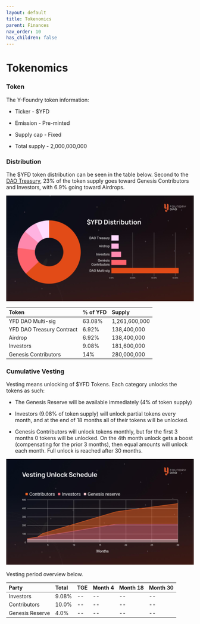 ```yaml
---
layout: default
title: Tokenomics
parent: Finances
nav_order: 10
has_children: false
---
```


Tokenomics
==========

### Token

The Y-Foundry token information:

-   Ticker - $YFD

-   Emission - Pre-minted

-   Supply cap - Fixed

-   Total supply - 2,000,000,000

### Distribution

The $YFD token distribution can be seen in the table below. Second to the [DAO Treasury](/project/finances/dao-treasury/), 23% of the token supply goes toward Genesis Contributors and Investors, with 6.9% going toward Airdrops.

![](/assets/images/chart/yfd-distribution.png)


| Token        | % of YFD          | Supply |
|:-------------|:------------------|:------|
| YFD DAO Multi-sig | 63.08%   |  1,261,600,000   |
| YFD DAO Treasury Contract | 6.92%   |  138,400,000   |
| Airdrop | 6.92%   |  138,400,000   |
| Investors  |   9.08% | 181,600,000 | 
| Genesis Contributors       |   14% | 280,000,000 |


### Cumulative Vesting

Vesting means unlocking of $YFD Tokens. Each category unlocks the tokens as such:

-   The Genesis Reserve will be available immediately (4% of token supply)

-   Investors (9.08% of token supply) will unlock partial tokens every month, and at the end of 18 months all of their tokens will be unlocked.

-   Genesis Contributors will unlock tokens monthly, but for the first 3 months 0 tokens will be unlocked. On the 4th month unlock gets a boost (compensating for the prior 3 months), then equal amounts will unlock each month. Full unlock is reached after 30 months.

![](/assets/images/chart/vesting-unlock-schedule.png)

Vesting period overview below.

| Party        | Total | TGE | Month 4 | Month 18 | Month 30 |
|:-------------|:------|:--------|:-------------|:-----------|:-----------|
| Investors   | 9.08% | -- | -- | -- |  -- |
| Contributors        | 10.0% | -- |  -- | --  | -- |
| Genesis Reserve | 4.0% | -- |  -- | --  | -- |
